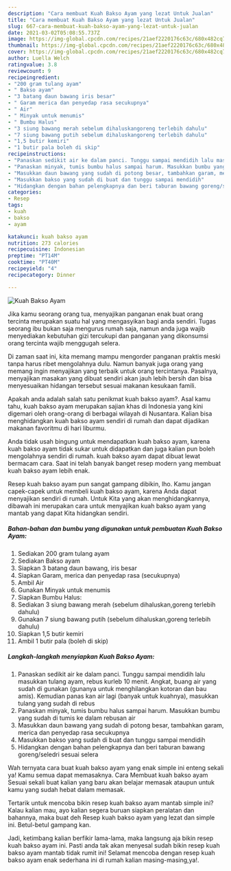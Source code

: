 ```yaml
---
description: "Cara membuat Kuah Bakso Ayam yang lezat Untuk Jualan"
title: "Cara membuat Kuah Bakso Ayam yang lezat Untuk Jualan"
slug: 667-cara-membuat-kuah-bakso-ayam-yang-lezat-untuk-jualan
date: 2021-03-02T05:08:55.737Z
image: https://img-global.cpcdn.com/recipes/21aef2220176c63c/680x482cq70/kuah-bakso-ayam-foto-resep-utama.jpg
thumbnail: https://img-global.cpcdn.com/recipes/21aef2220176c63c/680x482cq70/kuah-bakso-ayam-foto-resep-utama.jpg
cover: https://img-global.cpcdn.com/recipes/21aef2220176c63c/680x482cq70/kuah-bakso-ayam-foto-resep-utama.jpg
author: Luella Welch
ratingvalue: 3.8
reviewcount: 9
recipeingredient:
- "200 gram tulang ayam"
- " Bakso ayam"
- "3 batang daun bawang iris besar"
- " Garam merica dan penyedap rasa secukupnya"
- " Air"
- " Minyak untuk menumis"
- " Bumbu Halus"
- "3 siung bawang merah sebelum dihaluskangoreng terlebih dahulu"
- "7 siung bawang putih sebelum dihaluskangoreng terlebih dahulu"
- "1,5 butir kemiri"
- "1 butir pala boleh di skip"
recipeinstructions:
- "Panaskan sedikit air ke dalam panci. Tunggu sampai mendidih lalu masukkan tulang ayam, rebus kurleb 10 menit. Angkat, buang air yang sudah di gunakan (gunanya untuk menghilangkan kotoran dan bau amis). Kemudian panas kan air lagi (banyak untuk kuahnya), masukkan tulang yang sudah di rebus"
- "Panaskan minyak, tumis bumbu halus sampai harum. Masukkan bumbu yang sudah di tumis ke dalam rebusan air"
- "Masukkan daun bawang yang sudah di potong besar, tambahkan garam, merica dan penyedap rasa secukupnya"
- "Masukkan bakso yang sudah di buat dan tunggu sampai mendidih"
- "Hidangkan dengan bahan pelengkapnya dan beri taburan bawang goreng/seledri sesuai selera"
categories:
- Resep
tags:
- kuah
- bakso
- ayam

katakunci: kuah bakso ayam 
nutrition: 273 calories
recipecuisine: Indonesian
preptime: "PT14M"
cooktime: "PT40M"
recipeyield: "4"
recipecategory: Dinner

---
```



![Kuah Bakso Ayam](https://img-global.cpcdn.com/recipes/21aef2220176c63c/680x482cq70/kuah-bakso-ayam-foto-resep-utama.jpg)

Jika kamu seorang orang tua, menyajikan panganan enak buat orang tercinta merupakan suatu hal yang mengasyikan bagi anda sendiri. Tugas seorang ibu bukan saja mengurus rumah saja, namun anda juga wajib menyediakan kebutuhan gizi tercukupi dan panganan yang dikonsumsi orang tercinta wajib menggugah selera.

Di zaman  saat ini, kita memang mampu mengorder panganan praktis meski tanpa harus ribet mengolahnya dulu. Namun banyak juga orang yang memang ingin menyajikan yang terbaik untuk orang tercintanya. Pasalnya, menyajikan masakan yang dibuat sendiri akan jauh lebih bersih dan bisa menyesuaikan hidangan tersebut sesuai makanan kesukaan famili. 



Apakah anda adalah salah satu penikmat kuah bakso ayam?. Asal kamu tahu, kuah bakso ayam merupakan sajian khas di Indonesia yang kini digemari oleh orang-orang di berbagai wilayah di Nusantara. Kalian bisa menghidangkan kuah bakso ayam sendiri di rumah dan dapat dijadikan makanan favoritmu di hari liburmu.

Anda tidak usah bingung untuk mendapatkan kuah bakso ayam, karena kuah bakso ayam tidak sukar untuk didapatkan dan juga kalian pun boleh mengolahnya sendiri di rumah. kuah bakso ayam dapat dibuat lewat bermacam cara. Saat ini telah banyak banget resep modern yang membuat kuah bakso ayam lebih enak.

Resep kuah bakso ayam pun sangat gampang dibikin, lho. Kamu jangan capek-capek untuk membeli kuah bakso ayam, karena Anda dapat menyajikan sendiri di rumah. Untuk Kita yang akan menghidangkannya, dibawah ini merupakan cara untuk menyajikan kuah bakso ayam yang mantab yang dapat Kita hidangkan sendiri.

<!--inarticleads1-->

##### Bahan-bahan dan bumbu yang digunakan untuk pembuatan Kuah Bakso Ayam:

1. Sediakan 200 gram tulang ayam
1. Sediakan  Bakso ayam
1. Siapkan 3 batang daun bawang, iris besar
1. Siapkan  Garam, merica dan penyedap rasa (secukupnya)
1. Ambil  Air
1. Gunakan  Minyak untuk menumis
1. Siapkan  Bumbu Halus:
1. Sediakan 3 siung bawang merah (sebelum dihaluskan,goreng terlebih dahulu)
1. Gunakan 7 siung bawang putih (sebelum dihaluskan,goreng terlebih dahulu)
1. Siapkan 1,5 butir kemiri
1. Ambil 1 butir pala (boleh di skip)




<!--inarticleads2-->

##### Langkah-langkah menyiapkan Kuah Bakso Ayam:

1. Panaskan sedikit air ke dalam panci. Tunggu sampai mendidih lalu masukkan tulang ayam, rebus kurleb 10 menit. Angkat, buang air yang sudah di gunakan (gunanya untuk menghilangkan kotoran dan bau amis). Kemudian panas kan air lagi (banyak untuk kuahnya), masukkan tulang yang sudah di rebus
1. Panaskan minyak, tumis bumbu halus sampai harum. Masukkan bumbu yang sudah di tumis ke dalam rebusan air
1. Masukkan daun bawang yang sudah di potong besar, tambahkan garam, merica dan penyedap rasa secukupnya
1. Masukkan bakso yang sudah di buat dan tunggu sampai mendidih
1. Hidangkan dengan bahan pelengkapnya dan beri taburan bawang goreng/seledri sesuai selera




Wah ternyata cara buat kuah bakso ayam yang enak simple ini enteng sekali ya! Kamu semua dapat memasaknya. Cara Membuat kuah bakso ayam Sesuai sekali buat kalian yang baru akan belajar memasak ataupun untuk kamu yang sudah hebat dalam memasak.

Tertarik untuk mencoba bikin resep kuah bakso ayam mantab simple ini? Kalau kalian mau, ayo kalian segera buruan siapkan peralatan dan bahannya, maka buat deh Resep kuah bakso ayam yang lezat dan simple ini. Betul-betul gampang kan. 

Jadi, ketimbang kalian berfikir lama-lama, maka langsung aja bikin resep kuah bakso ayam ini. Pasti anda tak akan menyesal sudah bikin resep kuah bakso ayam mantab tidak rumit ini! Selamat mencoba dengan resep kuah bakso ayam enak sederhana ini di rumah kalian masing-masing,ya!.

